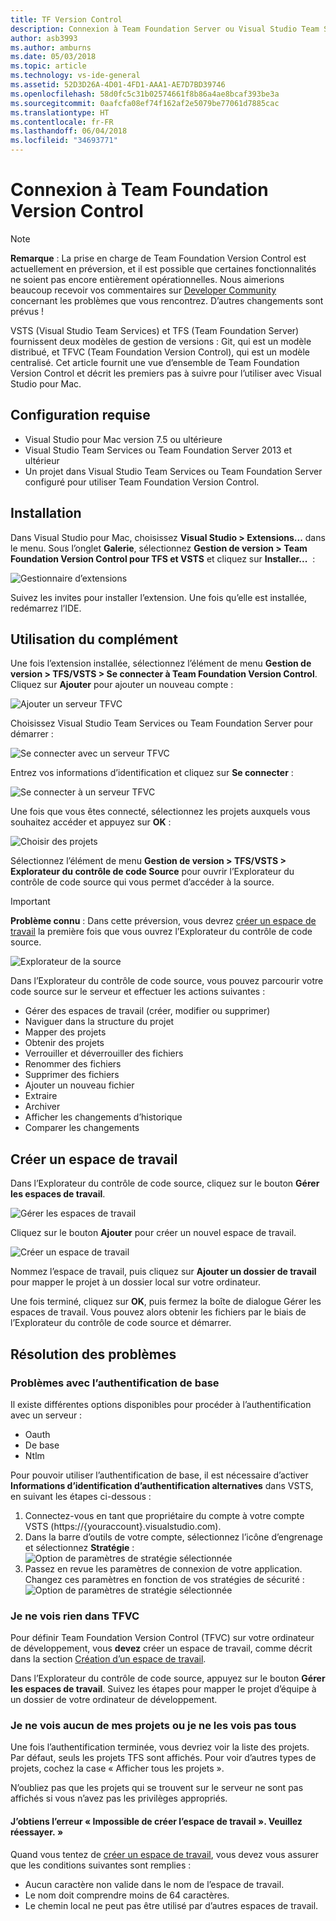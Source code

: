 ```yaml
---
title: TF Version Control
description: Connexion à Team Foundation Server ou Visual Studio Team Services avec Team Foundation Version Control.
author: asb3993
ms.author: amburns
ms.date: 05/03/2018
ms.topic: article
ms.technology: vs-ide-general
ms.assetid: 52D3D26A-4D01-4FD1-AAA1-AE7D7BD39746
ms.openlocfilehash: 58d0fc5c31b02574661f8b86a4ae8bcaf393be3a
ms.sourcegitcommit: 0aafcfa08ef74f162af2e5079be77061d7885cac
ms.translationtype: HT
ms.contentlocale: fr-FR
ms.lasthandoff: 06/04/2018
ms.locfileid: "34693771"
---
```

# <a name="connecting-to-team-foundation-version-control"></a>Connexion à Team Foundation Version Control 

> [!NOTE]
> **Remarque** : La prise en charge de Team Foundation Version Control est actuellement en préversion, et il est possible que certaines fonctionnalités ne soient pas encore entièrement opérationnelles. Nous aimerions beaucoup recevoir vos commentaires sur [Developer Community](https://developercommunity.visualstudio.com/spaces/41/index.html) concernant les problèmes que vous rencontrez. D’autres changements sont prévus !

VSTS (Visual Studio Team Services) et TFS (Team Foundation Server) fournissent deux modèles de gestion de versions : Git, qui est un modèle distribué, et TFVC (Team Foundation Version Control), qui est un modèle centralisé. Cet article fournit une vue d’ensemble de Team Foundation Version Control et décrit les premiers pas à suivre pour l’utiliser avec Visual Studio pour Mac.

## <a name="requirements"></a>Configuration requise

* Visual Studio pour Mac version 7.5 ou ultérieure
* Visual Studio Team Services ou Team Foundation Server 2013 et ultérieur
* Un projet dans Visual Studio Team Services ou Team Foundation Server configuré pour utiliser Team Foundation Version Control.

## <a name="installation"></a>Installation

Dans Visual Studio pour Mac, choisissez **Visual Studio > Extensions...** dans le menu. Sous l’onglet **Galerie**, sélectionnez **Gestion de version > Team Foundation Version Control pour TFS et VSTS** et cliquez sur **Installer...**  :

  ![Gestionnaire d’extensions](media/tfvc-install.png) 

Suivez les invites pour installer l’extension. Une fois qu’elle est installée, redémarrez l’IDE.

## <a name="using-the-add-in"></a>Utilisation du complément

Une fois l’extension installée, sélectionnez l’élément de menu **Gestion de version > TFS/VSTS > Se connecter à Team Foundation Version Control**. Cliquez sur **Ajouter** pour ajouter un nouveau compte : 

![Ajouter un serveur TFVC](media/tfvc-add-remove-server.png)

Choisissez Visual Studio Team Services ou Team Foundation Server pour démarrer :

![Se connecter avec un serveur TFVC](media/tfvc-choose-server-type.png)

Entrez vos informations d’identification et cliquez sur **Se connecter** : 

![Se connecter à un serveur TFVC](media/tfvc-login.png)

Une fois que vous êtes connecté, sélectionnez les projets auxquels vous souhaitez accéder et appuyez sur **OK** : 

![Choisir des projets](media/tfvc-choose-projects.png)

Sélectionnez l’élément de menu **Gestion de version > TFS/VSTS > Explorateur du contrôle de code Source** pour ouvrir l’Explorateur du contrôle de code source qui vous permet d’accéder à la source.

> [!IMPORTANT]
> **Problème connu** : Dans cette préversion, vous devrez [créer un espace de travail](#creating-a-new-workspace) la première fois que vous ouvrez l’Explorateur du contrôle de code source.

![Explorateur de la source](media/tfvc-source-explorer.png)

Dans l’Explorateur du contrôle de code source, vous pouvez parcourir votre code source sur le serveur et effectuer les actions suivantes :

- Gérer des espaces de travail (créer, modifier ou supprimer)
- Naviguer dans la structure du projet
- Mapper des projets
- Obtenir des projets
- Verrouiller et déverrouiller des fichiers
- Renommer des fichiers
- Supprimer des fichiers
- Ajouter un nouveau fichier
- Extraire
- Archiver
- Afficher les changements d’historique
- Comparer les changements

## <a name="creating-a-new-workspace"></a>Créer un espace de travail

Dans l’Explorateur du contrôle de code source, cliquez sur le bouton **Gérer les espaces de travail**. 

![Gérer les espaces de travail](media/tfvc-manage-workspaces.png)

Cliquez sur le bouton **Ajouter** pour créer un nouvel espace de travail.

![Créer un espace de travail](media/tfvc-create-workspace.png)

Nommez l’espace de travail, puis cliquez sur **Ajouter un dossier de travail** pour mapper le projet à un dossier local sur votre ordinateur.

Une fois terminé, cliquez sur **OK**, puis fermez la boîte de dialogue Gérer les espaces de travail. Vous pouvez alors obtenir les fichiers par le biais de l’Explorateur du contrôle de code source et démarrer.

## <a name="troubleshooting"></a>Résolution des problèmes

### <a name="problems-using-basic-authentication"></a>Problèmes avec l’authentification de base

Il existe différentes options disponibles pour procéder à l’authentification avec un serveur :

- Oauth
- De base
- Ntlm

Pour pouvoir utiliser l’authentification de base, il est nécessaire d’activer **Informations d’identification d’authentification alternatives** dans VSTS, en suivant les étapes ci-dessous :

1. Connectez-vous en tant que propriétaire du compte à votre compte VSTS (https://{youraccount}.visualstudio.com).
2. Dans la barre d’outils de votre compte, sélectionnez l’icône d’engrenage et sélectionnez **Stratégie** : ![Option de paramètres de stratégie sélectionnée](media/tfvc-auth2.png) 
3. Passez en revue les paramètres de connexion de votre application. Changez ces paramètres en fonction de vos stratégies de sécurité : ![Option de paramètres de stratégie sélectionnée](media/tfvc-auth.png)  

### <a name="i-do-not-see-anything-in-tfvc"></a>Je ne vois rien dans TFVC

Pour définir Team Foundation Version Control (TFVC) sur votre ordinateur de développement, vous **devez** créer un espace de travail, comme décrit dans la section [Création d’un espace de travail](#creating-a-new-workspace).

Dans l’Explorateur du contrôle de code source, appuyez sur le bouton **Gérer les espaces de travail**. Suivez les étapes pour mapper le projet d’équipe à un dossier de votre ordinateur de développement.

### <a name="i-do-not-see-any--all-of-my-projects"></a>Je ne vois aucun de mes projets ou je ne les vois pas tous

Une fois l’authentification terminée, vous devriez voir la liste des projets. Par défaut, seuls les projets TFS sont affichés. Pour voir d’autres types de projets, cochez la case « Afficher tous les projets ».

N’oubliez pas que les projets qui se trouvent sur le serveur ne sont pas affichés si vous n’avez pas les privilèges appropriés.

#### <a name="i-am-getting-the-error-cannot-create-the-workspace-please-try-again"></a>J’obtiens l’erreur « Impossible de créer l’espace de travail ». Veuillez réessayer. »

Quand vous tentez de [créer un espace de travail](#creating-a-new-workspace), vous devez vous assurer que les conditions suivantes sont remplies :

- Aucun caractère non valide dans le nom de l’espace de travail.
- Le nom doit comprendre moins de 64 caractères.
- Le chemin local ne peut pas être utilisé par d’autres espaces de travail.